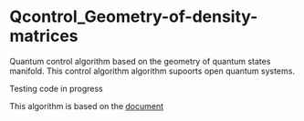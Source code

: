 # Qcontrol_Geometry-of-density-matrices
Quantum control algorithm based on the geometry of quantum states manifold. This control algorithm algorithm supoorts open quantum systems.

Testing code in progress

This algorithm is based on the [document](https://doi.org/10.7764/tesisUC/FIS/59543)
